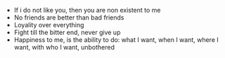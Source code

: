










- If i do not like you, then you are non existent to me
- No friends are better than bad friends
- Loyality over everything
- Fight till the bitter end, never give up
- Happiness to me, is the ability to do: what I want, when I want, where I want, with who I want, unbothered